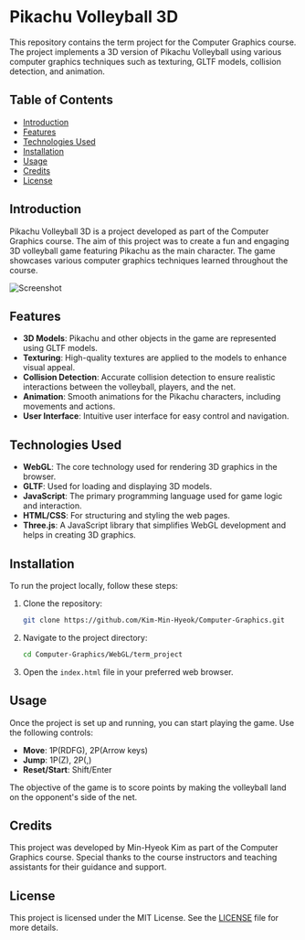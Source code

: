 # Pikachu Volleyball 3D

This repository contains the term project for the Computer Graphics course. The project implements a 3D version of Pikachu Volleyball using various computer graphics techniques such as texturing, GLTF models, collision detection, and animation.

## Table of Contents
- [Introduction](#introduction)
- [Features](#features)
- [Technologies Used](#technologies-used)
- [Installation](#installation)
- [Usage](#usage)
- [Credits](#credits)
- [License](#license)

## Introduction
Pikachu Volleyball 3D is a project developed as part of the Computer Graphics course. The aim of this project was to create a fun and engaging 3D volleyball game featuring Pikachu as the main character. The game showcases various computer graphics techniques learned throughout the course.

![Screenshot]([images/screenshot.png](https://github.com/Kim-Min-Hyeok/Computer-Graphics/blob/main/Screenshots/Intro_screenshot.png))

## Features
- **3D Models**: Pikachu and other objects in the game are represented using GLTF models.
- **Texturing**: High-quality textures are applied to the models to enhance visual appeal.
- **Collision Detection**: Accurate collision detection to ensure realistic interactions between the volleyball, players, and the net.
- **Animation**: Smooth animations for the Pikachu characters, including movements and actions.
- **User Interface**: Intuitive user interface for easy control and navigation.

## Technologies Used
- **WebGL**: The core technology used for rendering 3D graphics in the browser.
- **GLTF**: Used for loading and displaying 3D models.
- **JavaScript**: The primary programming language used for game logic and interaction.
- **HTML/CSS**: For structuring and styling the web pages.
- **Three.js**: A JavaScript library that simplifies WebGL development and helps in creating 3D graphics.

## Installation
To run the project locally, follow these steps:

1. Clone the repository:
    ```bash
    git clone https://github.com/Kim-Min-Hyeok/Computer-Graphics.git
    ```

2. Navigate to the project directory:
    ```bash
    cd Computer-Graphics/WebGL/term_project
    ```

3. Open the `index.html` file in your preferred web browser.

## Usage
Once the project is set up and running, you can start playing the game. Use the following controls:

- **Move**: 1P(RDFG), 2P(Arrow keys)
- **Jump**: 1P(Z), 2P(,)
- **Reset/Start**: Shift/Enter

The objective of the game is to score points by making the volleyball land on the opponent's side of the net.

## Credits
This project was developed by Min-Hyeok Kim as part of the Computer Graphics course. Special thanks to the course instructors and teaching assistants for their guidance and support.

## License
This project is licensed under the MIT License. See the [LICENSE](LICENSE) file for more details.
